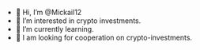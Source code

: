 - 👋 Hi, I’m @Mickail12
- 👀 I’m interested in crypto investments.
- 🌱 I’m currently learning.
- 💞️ I am looking for cooperation on crypto-investments.
  

<!---
Mickail12/Mickail12 is a ✨ special ✨ repository because its `README.md` (this file) appears on your GitHub profile.
You can click the Preview link to take a look at your changes.
--->
